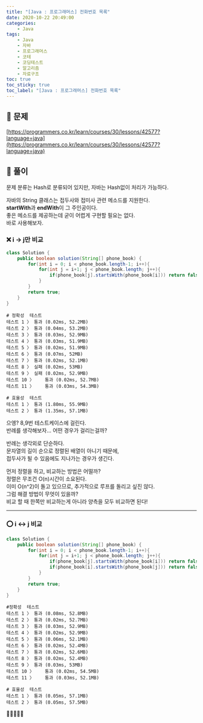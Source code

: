 ```yaml
---
title: "[Java : 프로그래머스] 전화번호 목록"
date: 2020-10-22 20:49:00
categories:
    - Java
tags:
    - Java
    - 자바
    - 프로그래머스
    - 코테
    - 코딩테스트
    - 알고리즘
    - 자료구조
toc: true
toc_sticky: true
toc_label: "[Java : 프로그래머스] 전화번호 목록"
---
```

## 📝 문제
[https://programmers.co.kr/learn/courses/30/lessons/42577?language=java](https://programmers.co.kr/learn/courses/30/lessons/42577?language=java)

## 🎯 풀이
문제 분류는 Hash로 분류되어 있지만, 자바는 Hash없이 처리가 가능하다.  
  
자바의 String 클래스는 접두사와 접미사 관련 메소드를 지원한다.  
**startWith**과 **endWith**이 그 주인공이다.  
좋은 메소드를 제공하는데 굳이 어렵게 구현할 필요는 없다.  
바로 사용해보자.  

### ❌ i -> j만 비교
```java
class Solution {
    public boolean solution(String[] phone_book) {
        for(int i = 0; i < phone_book.length-1; i++){
            for(int j = i+1; j < phone_book.length; j++){
                if(phone_book[j].startsWith(phone_book[i])) return false;
            }
        }
        return true;
    }
}
```
```
# 정확성  테스트
테스트 1 〉	통과 (0.02ms, 52.2MB)
테스트 2 〉	통과 (0.04ms, 53.2MB)
테스트 3 〉	통과 (0.03ms, 52.9MB)
테스트 4 〉	통과 (0.03ms, 51.9MB)
테스트 5 〉	통과 (0.02ms, 51.9MB)
테스트 6 〉	통과 (0.07ms, 52MB)
테스트 7 〉	통과 (0.02ms, 52.1MB)
테스트 8 〉	실패 (0.02ms, 53MB)
테스트 9 〉	실패 (0.02ms, 52.9MB)
테스트 10 〉	통과 (0.02ms, 52.7MB)
테스트 11 〉	통과 (0.03ms, 54.3MB)

# 효율성  테스트
테스트 1 〉	통과 (1.80ms, 55.9MB)
테스트 2 〉	통과 (1.35ms, 57.1MB)
```
으엥? 8,9번 테스트케이스에 걸린다.  
반례를 생각해보자... 어떤 경우가 걸리는걸까?  
  
반례는 생각외로 단순하다.  
문자열의 길이 순으로 정렬된 배열이 아니기 때문에,  
접두사가 될 수 있음에도 지나가는 경우가 생긴다.  
  
먼저 정렬을 하고, 비교하는 방법은 어떨까?  
정렬은 무조건 O(n)시간이 소요된다.  
이미 O(n^2)이 돌고 있으므로, 추가적으로 루프를 돌리고 싶진 않다.  
그럼 해결 방법이 무엇이 있을까?  
비교 할 때 한쪽만 비교하는게 아니라 양측을 모두 비교하면 된다!  

---


### ⭕ i <-> j 비교
```java
class Solution {
    public boolean solution(String[] phone_book) {
        for(int i = 0; i < phone_book.length-1; i++){
            for(int j = i+1; j < phone_book.length; j++){
                if(phone_book[j].startsWith(phone_book[i])) return false;
                if(phone_book[i].startsWith(phone_book[j])) return false;
            }
        }
        return true;
    }
}
```
```
#정확성  테스트
테스트 1 〉	통과 (0.08ms, 52.8MB)
테스트 2 〉	통과 (0.02ms, 52.7MB)
테스트 3 〉	통과 (0.03ms, 52.9MB)
테스트 4 〉	통과 (0.02ms, 52.9MB)
테스트 5 〉	통과 (0.06ms, 52.1MB)
테스트 6 〉	통과 (0.02ms, 52.4MB)
테스트 7 〉	통과 (0.02ms, 52.6MB)
테스트 8 〉	통과 (0.02ms, 52.4MB)
테스트 9 〉	통과 (0.03ms, 53MB)
테스트 10 〉	통과 (0.02ms, 54.5MB)
테스트 11 〉	통과 (0.03ms, 52.1MB)

# 효율성  테스트
테스트 1 〉	통과 (0.05ms, 57.1MB)
테스트 2 〉	통과 (0.05ms, 57.5MB)
```
👏👏👏👏👏
